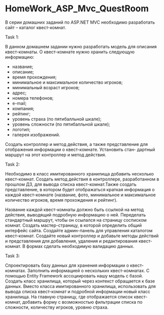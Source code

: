 # HomeWork_ASP_Mvc_QuestRoom

В серии домашних заданий по ASP.NET MVC необходимо разработать сайт – каталог квест-комнат.

Task 1:

В данном домашнем задании нужно разработать модель для
описания квест-комнаты.
О квест-комнате нужно хранить следующую информацию:
- название;
- описание;
- время прохождения;
- минимальное и максимальное количество игроков;
- минимальный возраст игроков;
- адрес;
- номера телефонов;
- e-mail;
- компания;
- рейтинг;
- уровень страха (по пятибалльной шкале);
- уровень сложности (по пятибалльной шкале);
- логотип;
- галерея изображений.

Создать контроллер и метод действия, а также представление
для отображения информации о квест-комнате. Установить стан-
дартный маршрут на этот контроллер и метод действия.

Task 2:

Необходимо в класс имитированного хранилища добавить несколько квест-комнат. Создать метод действия в контроллере,
разработанном в прошлом ДЗ, для вывода списка квест-комнат.Также создать представление, в котором будет отображаться краткая
информация о каждой квест-комнате (название, фото, минимальное и максимальное количество игроков, время прохождения и рейтинг).

Название каждой квест-комнаты должно быть ссылкой на метод действия, 
выводящий подробную информацию о ней. Переделать стандартный маршрут, чтобы он ссылался на страницу сосписком комнат. 
Создать мастер-страницу, в которой определить общий интерфейс сайта.
Создайте админ-панель для управления каталогом квест-комнат. Создайте новый контроллер и добавьте методы действий
и представления для добавления, удаления и редактирования
квест-комнат. В формах сделать необходимую валидацию данных.

Task 3:

Спроектировать базу данных для хранения информации о квест-комнатах.
Заполнить информацией о нескольких квест-комнатах. С помощью Entity Framework ассоциировать нашу модель
с базой. Создать класс хранилища, который через контекст обращается к базе данных.
Вместо класса имитированного хранилища, использовать для вывода списка квест-комнат и подробной информации новый класс хранилища.
На главную страницу, где отображается список квест-комнат, добавить форму с возможностью фильтрации списка по сложности,
количеству игроков, уровню страха.

